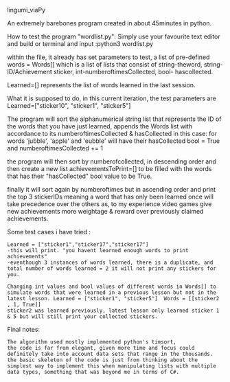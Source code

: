 lingumi_viaPy

An extremely barebones program created in about 45minutes in python. 






How to test the program "wordlist.py":
Simply use your favourite text editor and build or terminal and input :python3 wordlist.py

within the file, it already has set parameters to test, a list of pre-defined words = Words[] which is a list of lists that consist of string-theword, string-ID/Achievement sticker, int-numberoftimesCollected, bool- hascollected.

Learned=[] represents the list of words learned in the last session.

What it is supposed to do, in this current iteration, the test parameters are Learned=["sticker10", "sticker1", "sticker5"]

The program will sort the alphanumerical string list that represents the ID of the words that you have just learned,
appends the Words list with accordance to its numberoftimesCollected & hasCollected in this case:
for words 'jubble', 'apple' and 'eubble' will have their hasCollected bool = True and numberoftimesCollected += 1

the program will then sort by numberofcollected, in descending order and then create a new list achievementsToPrint=[] to be filled with the words that has their "hasCollected" bool value to be True.

finally it will sort again by numberoftimes but in ascending order and print the top 3 stickerIDs
meaning a word that has only been learned once will take precedence over the others as, to my experience video games give new achievements more weightage & reward over previously claimed achievements.


Some test cases i have tried :

	Learned = ["sticker1","sticker17","sticker17"]
	-this will print. "you havent learned enough words to print achievements"
	-eventhough 3 instances of words learned, there is a duplicate, and total number of words learned = 2 it will not print any stickers for you.

	Changing int values and bool values of different words in Words[] to simulate words that were learned in a previous lesson but not in the latest lesson. Learned = ["sticker1", "sticker5"]  Words = [[sticker2 , 1, True]]
	sticker2 was learned previously, latest lesson only learned sticker 1 & 5 but will still print your collected stickers.


Final notes:

	The algorithm used mostly implemented python's timsort,
	the code is far from elegant, given more time and focus could definitely take into account data sets that range in the thousands.
	the basic skeleton of the code is just from thinking about the simplest way to implement this when manipulating lists with multiple data types, something that was beyond me in terms of C#.





